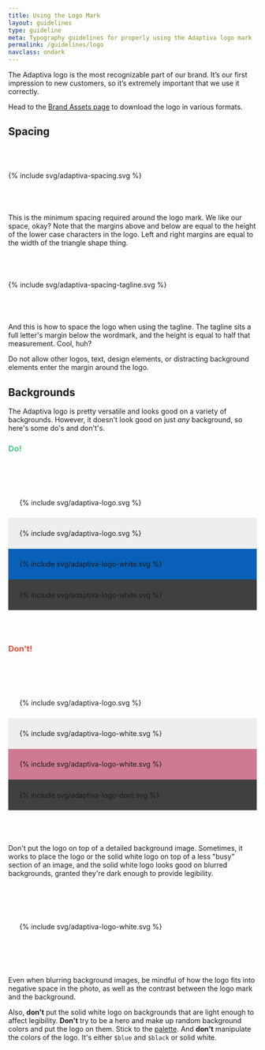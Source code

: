 ```yaml
---
title: Using the Logo Mark
layout: guidelines
type: guideline
meta: Typography guidelines for properly using the Adaptiva logo mark
permalink: /guidelines/logo
navclass: ondark
---
```

The Adaptiva logo is the most recognizable part of our brand. It’s our first impression to new customers, so it’s extremely important that we use it correctly.

Head to the [Brand Assets page]({{site.baseurl}}/assets) to download the logo in various formats.

## Spacing

<div style="margin: 68px 0; overflow: hidden;">
{% include svg/adaptiva-spacing.svg %}
</div>

This is the minimum spacing required around the logo mark. We like our space, okay? Note that the margins above and below are equal to the height of the lower case characters in the logo. Left and right margins are equal to the width of the triangle shape thing.

<div style="margin: 68px 0; overflow: hidden;">
{% include svg/adaptiva-spacing-tagline.svg %}
</div>

And this is how to space the logo when using the tagline. The tagline sits a full letter's margin below the wordmark, and the height is equal to half that measurement. Cool, huh?

Do not allow other logos, text, design elements, or distracting background elements enter the margin around the logo.

## Backgrounds

The Adaptiva logo is pretty versatile and looks good on a variety of backgrounds. However, it doesn't look good on just _any_ background, so here's some do's and don't's.

<h3 style="color: #4dcf83;">Do!</h3>
<div style="margin: 68px 0; overflow: hidden;">
<div class="j-col j-col-6" style="padding: 0;">
<div style="padding: 1.618em;">{% include svg/adaptiva-logo.svg %}</div>
</div>
<div class="j-col j-col-6" style="padding: 0;">
<div style="padding: 1.618em; background: #eee;">{% include svg/adaptiva-logo.svg %}</div>
</div>
<div class="j-col j-col-6" style="padding: 0;">
<div style="padding: 1.618em; background: #0860b8;">{% include svg/adaptiva-logo-white.svg %}</div>
</div>
<div class="j-col j-col-6" style="padding: 0;">
<div style="padding: 1.618em; background: #404041;">{% include svg/adaptiva-logo-white.svg %}</div>
</div>
</div>

<h3 style="color: #ed4e39;">Don't!</h3>
<div style="margin: 68px 0; overflow: hidden;">
<div class="j-col j-col-6" style="padding: 0;">
<div style="padding: 1.618em; background-image: url('{{site.baseurl}}/assets/img/guidelines/dont-background-1.jpg')">{% include svg/adaptiva-logo.svg %}</div>
</div>
<div class="j-col j-col-6" style="padding: 0;">
<div style="padding: 1.618em; background: #eee;">{% include svg/adaptiva-logo-white.svg %}</div>
</div>
<div class="j-col j-col-6" style="padding: 0;">
<div style="padding: 1.618em; background: #CE7B91;">{% include svg/adaptiva-logo-white.svg %}</div>
</div>
<div class="j-col j-col-6" style="padding: 0;">
<div style="padding: 1.618em; background: #404041;">{% include svg/adaptiva-logo-dont.svg %}</div>
</div>
</div>

Don't put the logo on top of a detailed background image. Sometimes, it works to place the logo or the solid white logo on top of a less "busy" section of an image, and the solid white logo looks good on blurred backgrounds, granted they're dark enough to provide legibility.

<div style="margin: 68px 0; overflow: hidden;">
<div class="j-col j-col-6" style="padding: 0;">
<div style="padding: 1.618em; background-image: url('{{site.baseurl}}/assets/img/guidelines/dont-background-2.jpg'); background-size: cover; background-repeat: no-repeat; background-position: center;">{% include svg/adaptiva-logo-white.svg %}</div>
</div>
</div>

Even when blurring background images, be mindful of how the logo fits into negative space in the photo, as well as the contrast between the logo mark and the background.

Also, **don't** put the solid white logo on backgrounds that are light enough to affect legibility. **Don't** try to be a hero and make up random background colors and put the logo on them. Stick to the [palette]({{site.baseurl}}/guidelines/color). And **don't** manipulate the colors of the logo. It's either `$blue` and `$black` or solid white.
